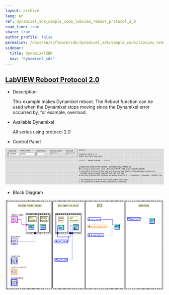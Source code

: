 ```yaml
---
layout: archive
lang: en
ref: dynamixel_sdk_sample_code_labview_reboot_protocol_2_0
read_time: true
share: true
author_profile: false
permalink: /docs/en/software/sdk/dynamixel_sdk/sample_code/labview_reboot_protocol_2_0
sidebar:
  title: DynamixelSDK
  nav: "dynamixel_sdk"
---
```


<div style="counter-reset: h2 111"></div>
<div style="counter-reset: h1 3"></div>

## [LabVIEW Reboot Protocol 2.0](#labview-reboot-protocol-20)

- Description

  This example makes Dynamixel reboot. The Reboot function can be used when the Dynamixel stops moving since the Dynamixel error occurred by, for example, overload.

- Available Dynamixel

  All series using protocol 2.0

- Control Panel

![](https://github.com/ROBOTIS-GIT/ROBOTIS-Documents/blob/master/wiki-images/DynamixelSDK/4.SDKExample/4.7%20LabVIEW/reboot2/reboot2.png)

- Block Diagram

![](https://github.com/ROBOTIS-GIT/ROBOTIS-Documents/blob/master/wiki-images/DynamixelSDK/4.SDKExample/4.7%20LabVIEW/reboot2/block_diagram.png)